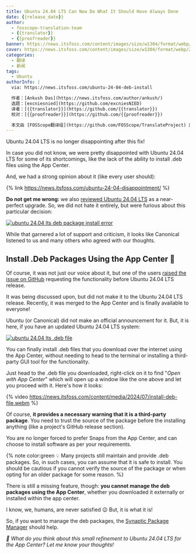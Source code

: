 ```yaml
---
title: Ubuntu 24.04 LTS Can Now Do What It Should Have Always Done
date: {{release_date}}
author:
  - fosscope-translation-team
  - {{translator}}
  - {{proofreader}}
banner: https://news.itsfoss.com/content/images/size/w1304/format/webp/2024/07/ubuntu-appcenter-debian.png
cover: https://news.itsfoss.com/content/images/size/w1304/format/webp/2024/07/ubuntu-appcenter-debian.png
categories:
  - 翻译
  - 新闻
tags: 
  - Ubuntu
authorInfo: |
  via: https://news.itsfoss.com/ubuntu-24-04-deb-install

  作者：[Ankush Das](https://news.itsfoss.com/author/ankush/)
  选题：[excniesnied](https://github.com/excniesNIED)
  译者：[{{translator}}](https://github.com/{{translator}})
  校对：[{{proofreader}}](https://github.com/{{proofreader}})

  本文由 [FOSScope翻译组](https://github.com/FOSScope/TranslateProject) 原创编译，[开源观察](https://fosscope.com/) 荣誉推出
---
```


Ubuntu 24.04 LTS is no longer disappointing after this fix!

<!-- more -->

In case you did not know, we were pretty disappointed with Ubuntu 24.04 LTS for some of its shortcomings, like the lack of the ability to install .deb files using the App Center.

And, we had a strong opinion about it (like every user should):

{% link https://news.itsfoss.com/ubuntu-24-04-disappointment/ %}

**Do not get me wrong:** we also [reviewed Ubuntu 24.04 LTS](https://itsfoss.com/ubuntu-24-04-lts-review/?ref=news.itsfoss.com) as a near-perfect upgrade. So, we did not hate it entirely, but were furious about this particular decision:

[![ubuntu 24.04 lts deb package install error](https://news.itsfoss.com/content/images/2024/07/ubuntu24-deb-error.png)](https://news.itsfoss.com/content/images/2024/07/ubuntu24-deb-error.png)

While that garnered a lot of support and criticism, it looks like Canonical listened to us and many others who agreed with our thoughts.

## Install .Deb Packages Using the App Center 🥳

Of course, it was not just our voice about it, but one of the users [raised the issue on GitHub](https://github.com/ubuntu/app-center/pull/1681?ref=news.itsfoss.com) requesting the functionality before Ubuntu 24.04 LTS release.

It was being discussed upon, but did not make it to the Ubuntu 24.04 LTS release. Recently, it was merged to the App Center and is finally available to everyone!

Ubuntu (or Canonical) did not make an official announcement for it. But, it is here, if you have an updated Ubuntu 24.04 LTS system:

[![ubuntu 24.04 lts .deb file](https://news.itsfoss.com/content/images/2024/07/install-deb-file-ubuntu-24-04.png)](https://news.itsfoss.com/content/images/2024/07/install-deb-file-ubuntu-24-04.png)

You can finally install .deb files that you download over the internet using the App Center, without needing to head to the terminal or installing a third-party GUI tool for the functionality.

Just head to the .deb file you downloaded, right-click on it to find "*Open with App Center*" which will open up a window like the one above and let you proceed with it. Here's how it looks:

{% video https://news.itsfoss.com/content/media/2024/07/install-deb-file.webm %}

Of course, **it provides a necessary warning that it is a third-party package**. You need to trust the source of the package before the installing anything (like a project's GitHub release section).

You are no longer forced to prefer Snaps from the App Center, and can choose to install software as per your requirements.

{% note color:green 💡 Many projects still maintain and provide .deb packages. So, in such cases, you can assume that it is safe to install. You should be cautious if you cannot verify the source of the package or when opting for an older package for some reason. %}

There is still a missing feature, though: **you cannot manage the deb packages using the App Center**, whether you downloaded it externally or installed within the app center.

I know, we, humans, are never satisfied 😉 But, it is what it is!

So, if you want to manage the deb packages, the [Synaptic Package Manager](https://itsfoss.com/synaptic-package-manager/?ref=news.itsfoss.com) should help.

*💭 What do you think about this small refinement to Ubuntu 24.04 LTS for the App Center? Let me know your thoughts!*
